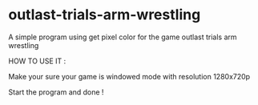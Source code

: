 # outlast-trials-arm-wrestling
A simple program using get pixel color for the game outlast trials arm wrestling

HOW TO USE IT :

Make your sure your game is windowed mode with resolution 1280x720p

Start the program and done !
